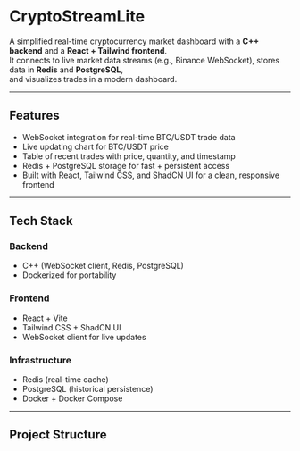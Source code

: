 # CryptoStreamLite

A simplified real-time cryptocurrency market dashboard with a **C++ backend** and a **React + Tailwind frontend**.  
It connects to live market data streams (e.g., Binance WebSocket), stores data in **Redis** and **PostgreSQL**,  
and visualizes trades in a modern dashboard.

---

## Features
- WebSocket integration for real-time BTC/USDT trade data  
- Live updating chart for BTC/USDT price  
- Table of recent trades with price, quantity, and timestamp  
- Redis + PostgreSQL storage for fast + persistent access  
- Built with React, Tailwind CSS, and ShadCN UI for a clean, responsive frontend  

---

## Tech Stack

### Backend
- C++ (WebSocket client, Redis, PostgreSQL)  
- Dockerized for portability  

### Frontend
- React + Vite  
- Tailwind CSS + ShadCN UI  
- WebSocket client for live updates  

### Infrastructure
- Redis (real-time cache)  
- PostgreSQL (historical persistence)  
- Docker + Docker Compose  

---

## Project Structure
